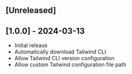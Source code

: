 ## [Unreleased]

## [1.0.0] - 2024-03-13

- Initial release
- Automatically download Tailwind CLI
- Allow Tailwind CLI version configuration
- Allow custom Tailwind configuration file path

